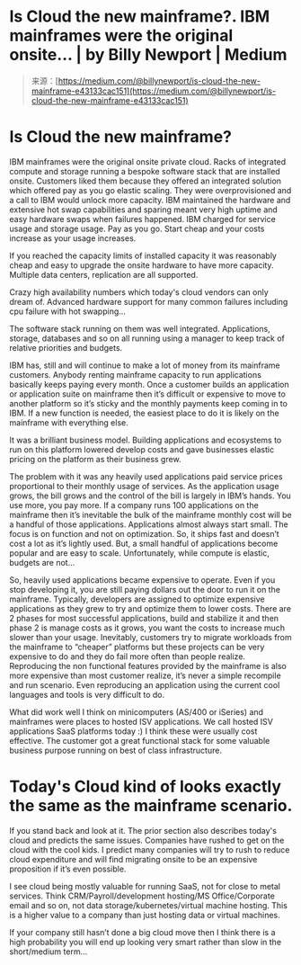 <!--yml
category: 未分类
date: 2024-05-27 15:11:23
-->

# Is Cloud the new mainframe?. IBM mainframes were the original onsite… | by Billy Newport | Medium

> 来源：[https://medium.com/@billynewport/is-cloud-the-new-mainframe-e43133cac151](https://medium.com/@billynewport/is-cloud-the-new-mainframe-e43133cac151)

# Is Cloud the new mainframe?

IBM mainframes were the original onsite private cloud. Racks of integrated compute and storage running a bespoke software stack that are installed onsite. Customers liked them because they offered an integrated solution which offered pay as you go elastic scaling. They were overprovisioned and a call to IBM would unlock more capacity. IBM maintained the hardware and extensive hot swap capabilities and sparing meant very high uptime and easy hardware swaps when failures happened. IBM charged for service usage and storage usage. Pay as you go. Start cheap and your costs increase as your usage increases.

If you reached the capacity limits of installed capacity it was reasonably cheap and easy to upgrade the onsite hardware to have more capacity. Multiple data centers, replication are all supported.

Crazy high availability numbers which today's cloud vendors can only dream of. Advanced hardware support for many common failures including cpu failure with hot swapping…

The software stack running on them was well integrated. Applications, storage, databases and so on all running using a manager to keep track of relative priorities and budgets.

IBM has, still and will continue to make a lot of money from its mainframe customers. Anybody renting mainframe capacity to run applications basically keeps paying every month. Once a customer builds an application or application suite on mainframe then it’s difficult or expensive to move to another platform so it’s sticky and the monthly payments keep coming in to IBM. If a new function is needed, the easiest place to do it is likely on the mainframe with everything else.

It was a brilliant business model. Building applications and ecosystems to run on this platform lowered develop costs and gave businesses elastic pricing on the platform as their business grew.

The problem with it was any heavily used applications paid service prices proportional to their monthly usage of services. As the application usage grows, the bill grows and the control of the bill is largely in IBM’s hands. You use more, you pay more. If a company runs 100 applications on the mainframe then it’s inevitable the bulk of the mainframe monthly cost will be a handful of those applications. Applications almost always start small. The focus is on function and not on optimization. So, it ships fast and doesn’t cost a lot as it’s lightly used. But, a small handful of applications become popular and are easy to scale. Unfortunately, while compute is elastic, budgets are not…

So, heavily used applications became expensive to operate. Even if you stop developing it, you are still paying dollars out the door to run it on the mainframe. Typically, developers are assigned to optimize expensive applications as they grew to try and optimize them to lower costs. There are 2 phases for most successful applications, build and stabilize it and then phase 2 is manage costs as it grows, you want the costs to increase much slower than your usage. Inevitably, customers try to migrate workloads from the mainframe to “cheaper” platforms but these projects can be very expensive to do and they do fail more often than people realize. Reproducing the non functional features provided by the mainframe is also more expensive than most customer realize, it’s never a simple recompile and run scenario. Even reproducing an application using the current cool languages and tools is very difficult to do.

What did work well I think on minicomputers (AS/400 or iSeries) and mainframes were places to hosted ISV applications. We call hosted ISV applications SaaS platforms today :) I think these were usually cost effective. The customer got a great functional stack for some valuable business purpose running on best of class infrastructure.

# Today's Cloud kind of looks exactly the same as the mainframe scenario.

If you stand back and look at it. The prior section also describes today's cloud and predicts the same issues. Companies have rushed to get on the cloud with the cool kids. I predict many companies will try to rush to reduce cloud expenditure and will find migrating onsite to be an expensive proposition if it’s even possible.

I see cloud being mostly valuable for running SaaS, not for close to metal services. Think CRM/Payroll/development hosting/MS Office/Corporate email and so on, not data storage/kubernetes/virtual machine hosting. This is a higher value to a company than just hosting data or virtual machines.

If your company still hasn’t done a big cloud move then I think there is a high probability you will end up looking very smart rather than slow in the short/medium term…